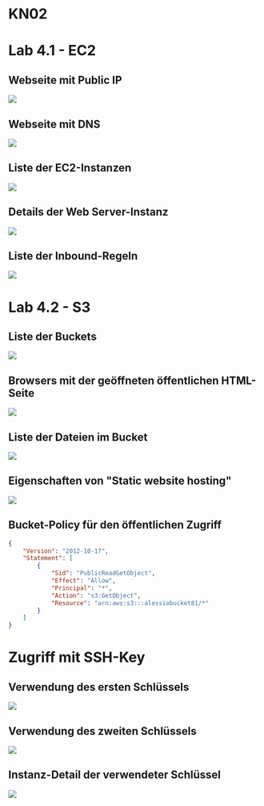 # KN02

# Lab 4.1 - EC2

## Webseite mit Public IP
<img src="Bilder/Lab_4.1/WebseiteMitPublicIP.png">

## Webseite mit DNS
<img src="Bilder/Lab_4.1/WebsiteMitDNS.png">

## Liste der EC2-Instanzen
<img src="Bilder/Lab_4.1/Instanzen.png">

## Details der Web Server-Instanz 
<img src="Bilder/Lab_4.1/InstanzDetails.png">

## Liste der Inbound-Regeln
<img src="Bilder/Lab_4.1/FotoVonSecurity.png">

# Lab 4.2 - S3

## Liste der Buckets
<img src="Bilder/Lab_4.2/BucketListe.png">

## Browsers mit der geöffneten öffentlichen HTML-Seite
<img src="Bilder/Lab_4.2/WebseitemitBucket.png">

## Liste der Dateien im Bucket
<img src="Bilder/Lab_4.2/dateienImBucket.png">

## Eigenschaften von "Static website hosting"
<img src="Bilder/Lab_4.2/StaticWebseitenHosting.png">

## Bucket-Policy für den öffentlichen Zugriff

```json
{
    "Version": "2012-10-17",
    "Statement": [
        {
            "Sid": "PublicReadGetObject",
            "Effect": "Allow",
            "Principal": "*",
            "Action": "s3:GetObject",
            "Resource": "arn:aws:s3:::alessiobucket81/*"
        }
    ]
}
```

# Zugriff mit SSH-Key

##  Verwendung des ersten Schlüssels
<img src="Bilder/SSH_Aufgabe/SSHLoginErfolgreich1.png">

##  Verwendung des zweiten Schlüssels
<img src="Bilder/SSH_Aufgabe/SSHLoginNichtErfolgreich2.png">

##  Instanz-Detail der verwendeter Schlüssel
<img src="Bilder/SSH_Aufgabe/SSHKeyNummer1.png">